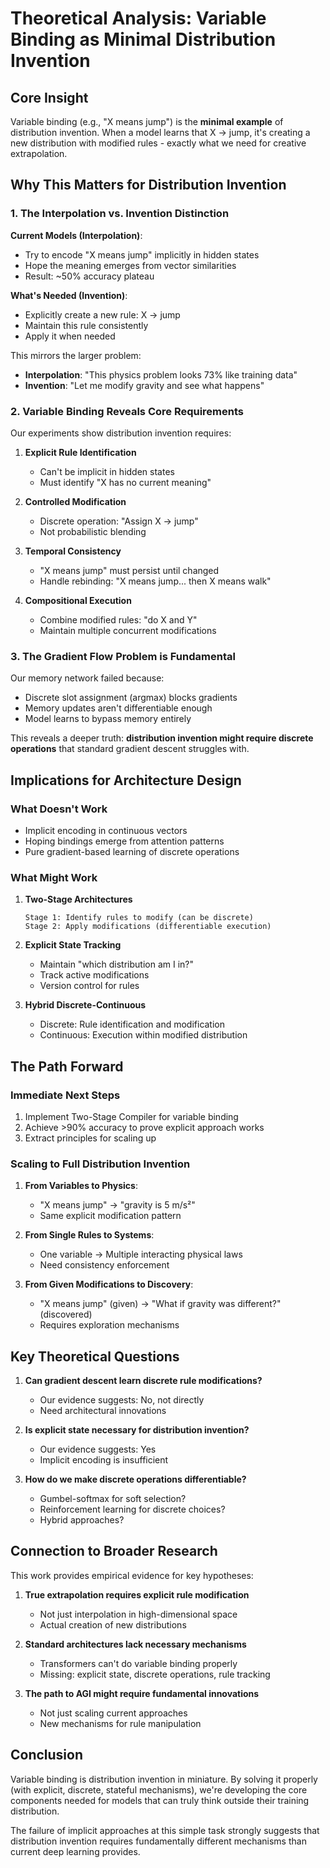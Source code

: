 # Theoretical Analysis: Variable Binding as Minimal Distribution Invention

## Core Insight

Variable binding (e.g., "X means jump") is the **minimal example** of distribution invention. When a model learns that X → jump, it's creating a new distribution with modified rules - exactly what we need for creative extrapolation.

## Why This Matters for Distribution Invention

### 1. The Interpolation vs. Invention Distinction

**Current Models (Interpolation)**:
- Try to encode "X means jump" implicitly in hidden states
- Hope the meaning emerges from vector similarities
- Result: ~50% accuracy plateau

**What's Needed (Invention)**:
- Explicitly create a new rule: X → jump
- Maintain this rule consistently
- Apply it when needed

This mirrors the larger problem:
- **Interpolation**: "This physics problem looks 73% like training data"
- **Invention**: "Let me modify gravity and see what happens"

### 2. Variable Binding Reveals Core Requirements

Our experiments show distribution invention requires:

1. **Explicit Rule Identification**
   - Can't be implicit in hidden states
   - Must identify "X has no current meaning"

2. **Controlled Modification**
   - Discrete operation: "Assign X → jump"
   - Not probabilistic blending

3. **Temporal Consistency**
   - "X means jump" must persist until changed
   - Handle rebinding: "X means jump... then X means walk"

4. **Compositional Execution**
   - Combine modified rules: "do X and Y"
   - Maintain multiple concurrent modifications

### 3. The Gradient Flow Problem is Fundamental

Our memory network failed because:
- Discrete slot assignment (argmax) blocks gradients
- Memory updates aren't differentiable enough
- Model learns to bypass memory entirely

This reveals a deeper truth: **distribution invention might require discrete operations** that standard gradient descent struggles with.

## Implications for Architecture Design

### What Doesn't Work
- Implicit encoding in continuous vectors
- Hoping bindings emerge from attention patterns
- Pure gradient-based learning of discrete operations

### What Might Work

1. **Two-Stage Architectures**
   ```
   Stage 1: Identify rules to modify (can be discrete)
   Stage 2: Apply modifications (differentiable execution)
   ```

2. **Explicit State Tracking**
   - Maintain "which distribution am I in?"
   - Track active modifications
   - Version control for rules

3. **Hybrid Discrete-Continuous**
   - Discrete: Rule identification and modification
   - Continuous: Execution within modified distribution

## The Path Forward

### Immediate Next Steps
1. Implement Two-Stage Compiler for variable binding
2. Achieve >90% accuracy to prove explicit approach works
3. Extract principles for scaling up

### Scaling to Full Distribution Invention
1. **From Variables to Physics**:
   - "X means jump" → "gravity is 5 m/s²"
   - Same explicit modification pattern

2. **From Single Rules to Systems**:
   - One variable → Multiple interacting physical laws
   - Need consistency enforcement

3. **From Given Modifications to Discovery**:
   - "X means jump" (given) → "What if gravity was different?" (discovered)
   - Requires exploration mechanisms

## Key Theoretical Questions

1. **Can gradient descent learn discrete rule modifications?**
   - Our evidence suggests: No, not directly
   - Need architectural innovations

2. **Is explicit state necessary for distribution invention?**
   - Our evidence suggests: Yes
   - Implicit encoding is insufficient

3. **How do we make discrete operations differentiable?**
   - Gumbel-softmax for soft selection?
   - Reinforcement learning for discrete choices?
   - Hybrid approaches?

## Connection to Broader Research

This work provides empirical evidence for key hypotheses:

1. **True extrapolation requires explicit rule modification**
   - Not just interpolation in high-dimensional space
   - Actual creation of new distributions

2. **Standard architectures lack necessary mechanisms**
   - Transformers can't do variable binding properly
   - Missing: explicit state, discrete operations, rule tracking

3. **The path to AGI might require fundamental innovations**
   - Not just scaling current approaches
   - New mechanisms for rule manipulation

## Conclusion

Variable binding is distribution invention in miniature. By solving it properly (with explicit, discrete, stateful mechanisms), we're developing the core components needed for models that can truly think outside their training distribution.

The failure of implicit approaches at this simple task strongly suggests that distribution invention requires fundamentally different mechanisms than current deep learning provides.
